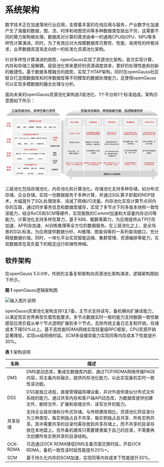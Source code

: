 # 系统架构<a name="ZH-CN_TOPIC_0289896518"></a>

数字技术正在加速落地行业应用，支撑着丰富的在线应用与服务，产业数字化加速产生了海量的数据，图、流、时序和地图空间等多种数据类型层出不穷，这需要不同的算力架构做处理，数据库对计算的需求由单一的通用CPU向GPU、NPU等多样性计算演进。同时，为了有效应对大规模数据库可靠性、性能、易用性的终极诉求，业界数据库逐渐走向统一的标准化资源池化架构。

 针对多样性计算演进的趋势，openGauss实现了资源池化架构，首次实现计算、内存和存储三层解耦，层层池化带来更好的资源调度效率，更好的处理性能和创新的敏捷性。基于数据多模融合的趋势，实现了HTAP架构，同时在openGauss社区联合打造图数据库和时序数据库等不同模型的数据处理能力，这使得openGauss可以实现多模数据的融合处理与分析。

面向未来的openGauss资源池化架构由3层池化、1个平台和1个标准组成。架构示意图如下所示：

 ![架构示意图](figures/openGauss%E6%9E%B6%E6%9E%84%E7%A4%BA%E6%84%8F%E5%9B%BE.png)            


三层池化包括存储池化、内存池化和计算池化。存储池化支持多种存储，如分布式存储、企业存储，实现一份数据服务于多种计算，并通过SQL算子卸载的NDP技术，大幅提升了SQL处理效率、消减了网络I/O流量。内存池化实现计算节点间内存的互联，通过同步事务信息和数据库缓存，实现了多节点下的多版本快照一致性读能力，结合RoCE和SCM等硬件，实现极致的Commit加速和大容量内存访问等能力。计算池化支持多样性算力，基于X86、鲲鹏等算力，为应用提供从TP行存加速、AP列存加速、AI训练推理等全方位的数据服务。在三层池化之上，是全场景的SQL标准，为应用提供数据分析、AI推理、图查询等的一系列查询接口，充分释放数据价值。同时，一体化平台实现智能运维、集群管理、资源编排等能力，实现数据库在高负载下的稳定运行和弹性伸缩。

## 软件架构<a name="zh-cn_topic_0283136530_zh-cn_topic_0237080634_zh-cn_topic_0231764167_section1940043819751"></a>

在openGauss 5.0.0中，传统的主备复制架构向资源池化架构演进，逻辑架构图如下所示。

**图 1**  openGauss逻辑架构图<a name="zh-cn_topic_0283136530_zh-cn_topic_0237080634_zh-cn_topic_0231764167_fig5205420191411"></a>  

![输入图片说明](figures/openGauss%E9%80%BB%E8%BE%91%E6%9E%B6%E6%9E%84%E5%9B%BE2.png)

openGauss资源池化架构支持1主7备，主节点支持读写，备机横向扩展读能力，以满足现实世界典型负载性能要求。多节点数据实时一致的能力支持数据一致性敏感型应用负载从单个节点透明扩展到多个节点。去除传统主备日志复制开销，存储成本下降50%以上。基于高性能RDMA网络实现轻量级RPC框架，CPU资源开销显著降低，实现us级网络时延。SCM多级缓存能力实现同等内存成本下性能提升30%。


**表 1**  架构说明

| 名称   | 描述                                                                                     |
|------|-----------------------------------------------------------------------------------------------------------------------------------------|
| DMS  | DMS是动态库，集成在数据库内部，通过TCP/RDMA网络传输PAGE内容，将主备内存融合，提供内存池化能力，以此实现备机实时一致性读功能。                                                                  |
| DSS  | DSS是独立进程，直接管理磁阵裸设备，并对外提供类似分布式文件系统的能力。通过共享内存和客户端API动态库，为数据库提供创建文件、删除文件、扩展和收缩文件、读写文件的能力。                                                  |
| 共享存储 | 支持企业级存储和分布式存储。与传统建库相比，资源池化将目录分为三种类型，每实例独占且不共享、每实例独占且共享、所有实例共享。其中需要共享的目录均需存放到共享存储上，而不共享的目录存放在本地盘上。另外备机建库只需要建隶属于自己的目录，不需要再次创建所有实例共享的目录结构。 |
| OCK-RDMA | 可选通过OCK RDMA降低DMS主备页面交换时延，开启OCK RDMA，备机一致性读时延性能提升20%+。 |
|SCM      | 基于持久化内存的SCM加速，实现同等内存成本下性能提升30%。|